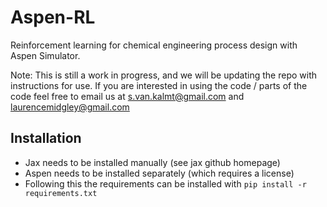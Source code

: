 # Aspen-RL
Reinforcement learning for chemical engineering process design with Aspen Simulator. 

Note: This is still a work in progress, and we will be updating the repo with instructions for use. If you are interested in using the code / parts of the code feel free to email us at s.van.kalmt@gmail.com and laurencemidgley@gmail.com

## Installation
- Jax needs to be installed manually (see jax github homepage)
- Aspen needs to be installed separately (which requires a license)
- Following this the requirements can be installed with `pip install -r requirements.txt`


